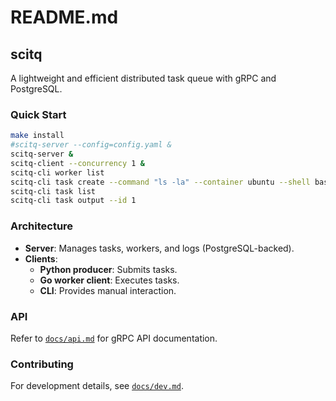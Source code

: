 # README.md

## scitq

A lightweight and efficient distributed task queue with gRPC and PostgreSQL.

### Quick Start
```sh
make install
#scitq-server --config=config.yaml &
scitq-server &
scitq-client --concurrency 1 & 
scitq-cli worker list
scitq-cli task create --command "ls -la" --container ubuntu --shell bash
scitq-cli task list
scitq-cli task output --id 1
```



### Architecture
- **Server**: Manages tasks, workers, and logs (PostgreSQL-backed).
- **Clients**:
  - **Python producer**: Submits tasks.
  - **Go worker client**: Executes tasks.
  - **CLI**: Provides manual interaction.

### API
Refer to [`docs/api.md`](docs/api.md) for gRPC API documentation.

### Contributing
For development details, see [`docs/dev.md`](docs/dev.md).
